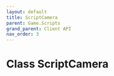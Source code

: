 ```yaml
---
layout: default
title: ScriptCamera
parent: Game.Scripts
grand_parent: Client API
nav_order: 3
---
```


<!-- 하단에 독스 내용 작성 -->

# Class ScriptCamera

